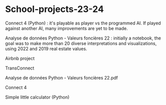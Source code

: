 # School-projects-23-24

Connect 4 (Python) : it's playable as player vs the programmed AI. If played against another AI, many improvements are yet to be made.

Analyse de données Python - Valeurs foncières 22 : initially a notebook, the goal was to make more than 20 diverse interpretations and visualizations, using 2022 and 2019 real estate values.

Airbnb project

TransConnect

Analyse de données Python - Valeurs foncières 22.pdf

Connect 4

Simple little calculator (Python)

